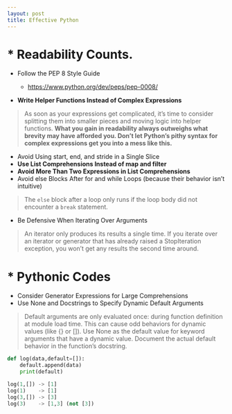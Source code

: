 ```yaml
---
layout: post
title: Effective Python
---
```


# * Readability Counts.

* Follow the PEP 8 Style Guide

  - <https://www.python.org/dev/peps/pep-0008/>

* **Write Helper Functions Instead of Complex Expressions**
> As soon as your expressions get complicated, it’s time to consider splitting them into
> smaller pieces and moving logic into helper functions. **What you gain in readability
> always outweighs what brevity may have afforded you. Don’t let Python’s pithy syntax for
> complex expressions get you into a mess like this.**
* Avoid Using start, end, and stride in a Single Slice
* **Use List Comprehensions Instead of map and filter** 
* **Avoid More Than Two Expressions in List Comprehensions**
* Avoid else Blocks After for and while Loops (because their behavior isn’t intuitive) 
> The `else` block after a loop only runs if the loop body did not encounter a `break` statement.

* Be Defensive When Iterating Over Arguments
> An iterator only produces its results a single time. If you iterate over an iterator or generator 
> that has already raised a StopIteration exception,
> you won’t get any results the second time around. 

# * Pythonic Codes
* Consider Generator Expressions for Large Comprehensions
* Use None and Docstrings to Specify Dynamic Default Arguments
> Default arguments are only evaluated once: during function definition at module
> load time. This can cause odd behaviors for dynamic values (like {} or []).
> Use None as the default value for keyword arguments that have a dynamic value.
> Document the actual default behavior in the function’s docstring.
```python
def log(data,default=[]):
    default.append(data)
    print(default)

log(1,[]) -> [1]
log(1)    -> [1]
log(3,[]) -> [3]
log(3)    -> [1,3] (not [3])
```
